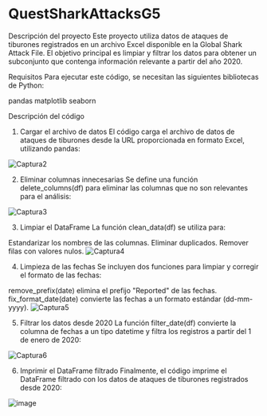 # QuestSharkAttacksG5

 Descripción del proyecto
Este proyecto utiliza datos de ataques de tiburones registrados en un archivo Excel disponible en la Global Shark Attack File. El objetivo principal es limpiar y filtrar los datos para obtener un subconjunto que contenga información relevante a partir del año 2020.

Requisitos
Para ejecutar este código, se necesitan las siguientes bibliotecas de Python:

pandas
matplotlib
seaborn

Descripción del código
1. Cargar el archivo de datos
El código carga el archivo de datos de ataques de tiburones desde la URL proporcionada en formato Excel, utilizando pandas:

![Captura2](https://github.com/user-attachments/assets/600637fc-f569-40f8-9cd0-e5bfaef148a2)

2. Eliminar columnas innecesarias
Se define una función delete_columns(df) para eliminar las columnas que no son relevantes para el análisis:

![Captura3](https://github.com/user-attachments/assets/f7d5b978-00b9-4748-a55f-e9984c8053d1)

3. Limpiar el DataFrame
La función clean_data(df) se utiliza para:

Estandarizar los nombres de las columnas.
Eliminar duplicados.
Remover filas con valores nulos.
![Captura4](https://github.com/user-attachments/assets/e16ce968-3ca3-4704-ad36-a32f33f22ec3)

4. Limpieza de las fechas
Se incluyen dos funciones para limpiar y corregir el formato de las fechas:

remove_prefix(date) elimina el prefijo "Reported" de las fechas.
fix_format_date(date) convierte las fechas a un formato estándar (dd-mm-yyyy).
![Captura5](https://github.com/user-attachments/assets/a184b153-c2f0-4013-b29f-6cd0d342ecac)

5. Filtrar los datos desde 2020
La función filter_date(df) convierte la columna de fechas a un tipo datetime y filtra los registros a partir del 1 de enero de 2020:

![Captura6](https://github.com/user-attachments/assets/bbe6636b-ba32-4727-950c-23ac021ed6d8)

6. Imprimir el DataFrame filtrado
Finalmente, el código imprime el DataFrame filtrado con los datos de ataques de tiburones registrados desde 2020:

![image](https://github.com/user-attachments/assets/d0f83703-3b05-4a87-bc88-0754e18937e6)




